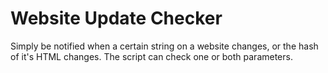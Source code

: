 # Website Update Checker

Simply be notified when a certain string on a website changes, or the hash of it's HTML changes. The script can check one or both parameters.